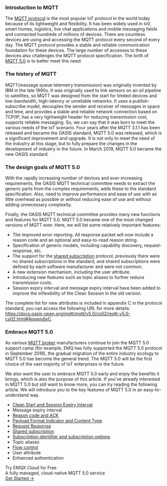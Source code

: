 ### Introduction to MQTT

The [MQTT protocol](https://www.emqx.com/en/mqtt-guide) is the most popular IoT protocol in the world today because of its lightweight and flexibility. It has been widely used in IoV, smart homes, logistics, live chat applications and mobile messaging fields and connected hundreds of millions of devices. There are countless devices are using and accessing the MQTT protocol every second of every day. The MQTT protocol provides a stable and reliable communication foundation for these devices. The large number of accesses to these devices also challenges the MQTT protocol specification. The birth of [MQTT 5.0](https://www.emqx.com/en/blog/introduction-to-mqtt-5) is to better meet this need.

### The history of MQTT

MQTT(message queue telemetry transmission) was originally invented by IBM in the late 1990s. It was originally used to link sensors on an oil pipeline to satellites, so MQTT was designed from the start for limited devices and low-bandwidth, high-latency or unreliable networks. It uses a publish-subscribe model, decouples the sender and receiver of messages in space and time, and provides a stable and reliable network connection based on TCP/IP, has a very lightweight header for reducing transmission cost, supports reliable messaging. So, we can say that it was born to meet the various needs of the IoT scenario. Four years after the MQTT 3.1.1 has been released and became the OASIS standard, MQTT 5.0 was released, which is a significant improvement and upgrade. It is not only to meet the need of the industry at this stage, but to fully prepare the changes in the development of industry in the future. In March 2019, MQTT 5.0 became the new OASIS standard.

### The design goals of MQTT 5.0

With the rapidly increasing number of devices and ever-increasing requirements, the OASIS MQTT technical committee needs to extract the generic parts from the complex requirements, adds these to the standard specification. Also, need to improve performance and ease of use with as little overhead as possible or without reducing ease of use and without adding unnecessary complexity.

Finally, the OASIS MQTT technical committee provides many new functions and features for MQTT 5.0. MQTT 5.0 became one of the most changed versions of MQTT ever. Here, we will list some relatively important features:

- The improved error reporting. All response packet will now include a reason code and an optional and easy-to-read reason string.
- Specification of generic models, including capability discovery, request-response, etc.
- The support for the [shared subscription](https://www.emqx.com/en/blog/introduction-to-mqtt5-protocol-shared-subscription) protocol, previously there were no shared subscriptions in the standard, and shared subscriptions were defined by each software manufacturer and were not common.
- A new extension mechanism, including the user attribute.
- Introducing new features such as topic aliases to further reduce transmission costs.
- Session expiry interval and message expiry interval have been added to improve the inflexibility of the Clean Session in the old version.

The complete list for new attributes is included in appendix C in the protocol standard, you can access the following URL for more details: https://docs.oasis-open.org/mqtt/mqtt/v5.0/cs02/mqtt-v5.0-cs02.html#AppendixC.



### Embrace MQTT 5.0

As various [MQTT broker](https://www.emqx.com/en/products/emqx) manufacturers continue to join the MQTT 5.0 support camp (for example, EMQ has fully supported the MQTT 5.0 protocol in September 2018), the gradual migration of the entire industry ecology to MQTT 5.0 has become the general trend. The MQTT 5.0 will be the first choice of the vast majority of IoT enterprises in the future.

We also want the user to embrace MQTT 5.0 early and enjoy the benefits it brings, which is also the purpose of this article. If you've already interested in MQTT 5.0 but still want to know more, you can try reading the following article. We will introduce you to the key features of MQTT 5.0 in an easy-to-understand way.

- [Clean Start and Session Expiry Interval ](https://www.emqx.com/en/blog/mqtt5-new-feature-clean-start-and-session-expiry-interval)
- Message expiry interval
- [Reason code and ACK](https://www.emqx.com/en/blog/mqtt5-new-features-reason-code-and-ack)
- [Payload Format Indicator and Content Type](https://www.emqx.com/en/blog/mqtt5-new-features-payload-format-indicator-and-content-type)
- [Request Response](https://www.emqx.com/en/blog/mqtt5-request-response)
- [Shared subscription](https://www.emqx.com/en/blog/introduction-to-mqtt5-protocol-shared-subscription)
- [Subscription identifier and subscription options](https://www.emqx.com/en/blog/subscription-identifier-and-subscription-options)
- Topic aliases
- [Flow control](https://www.emqx.com/en/blog/mqtt5-flow-control)
- User attribute
- Enhanced authentication


<section class="promotion">
    <div>
        Try EMQX Cloud for Free
        <div class="is-size-14 is-text-normal has-text-weight-normal">A fully managed, cloud-native MQTT 5.0 service</div>
    </div>
    <a href="https://accounts.emqx.com/signup?continue=https://cloud-intl.emqx.com/console/deployments/0?oper=new" class="button is-gradient px-5">Get Started →</a >
</section>
